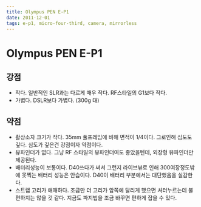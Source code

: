 ```yaml
---
title: Olympus PEN E-P1
date: 2011-12-01
tags: e-p1, micro-four-third, camera, mirrorless
---
```


# Olympus PEN E-P1

강점
----

* 작다. 일반적인 SLR과는 다르게 매우 작다. RF스타일의 G1보다 작다.
* 가볍다. DSLR보다 가볍다. (300g 대)

약점
----

* 촬상소자 크기가 작다. 35mm 풀프레임에 비해 면적이 1/4이다. 그로인해 심도도
  깊다. 심도가 깊은건 강점이자 약점이다.
* 뷰파인더가 없다. 그냥 RF 스타일의 뷰파인더여도 좋았을텐데, 외장형
  뷰파인더만 제공된다.
* 배터리성능이 보통이다. D40쓰다가 써서 그런지 라이브뷰로 인해 300여장정도밖에
  못찍는 배터리 성능은 안습이다. D40이 배터리 부분에서는 대단했음을 실감한다.
* 스트랩 고리가 애매하다. 조금만 더 고리가 앞쪽에 달리게 했으면 셔터누르는데
  불편하지는 않을 것 같다. 지금도 파지법을 조금 바꾸면 편하게 잡을 수 있다.
